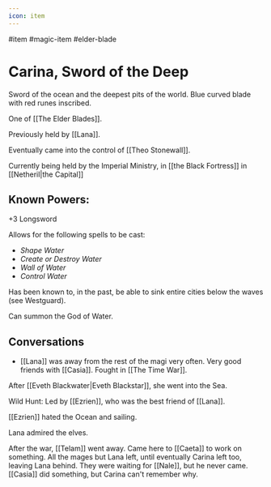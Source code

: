 ```yaml
---
icon: item
---
```

#item #magic-item #elder-blade
# Carina, Sword of the Deep

Sword of the ocean and the deepest pits of the world. Blue curved blade with red runes inscribed.

One of [[The Elder Blades]]. 

Previously held by [[Lana]].

Eventually came into the control of [[Theo Stonewall]].

Currently being held by the Imperial Ministry, in [[the Black Fortress]] in [[Netheril|the Capital]]

## Known Powers:
+3 Longsword

Allows for the following spells to be cast:
- *Shape Water*
- *Create or Destroy Water*
- *Wall of Water*
- *Control Water*

Has been known to, in the past, be able to sink entire cities below the waves (see Westguard).

Can summon the God of Water.

## Conversations
- [[Lana]] was away from the rest of the magi very often. Very good friends with [[Casia]]. Fought in [[The Time War]].

After [[Eveth Blackwater|Eveth Blackstar]], she went into the Sea.

Wild Hunt: Led by [[Ezrien]], who was the best friend of [[Lana]].

[[Ezrien]] hated the Ocean and sailing.

Lana admired the elves.

After the war, [[Telam]] went away. Came here to [[Caeta]] to work on something. All the mages but Lana left, until eventually Carina left too, leaving Lana behind. They were waiting for [[Nale]], but he never came. [[Casia]] did something, but Carina can't remember why.